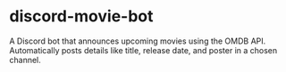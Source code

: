 # discord-movie-bot
A Discord bot that announces upcoming movies using the OMDB API. Automatically posts details like title, release date, and poster in a chosen channel.
